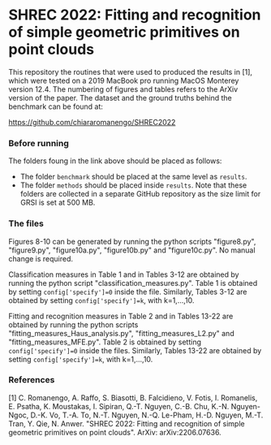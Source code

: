 # SHREC 2022: Fitting and recognition of simple geometric primitives on point clouds

This repository the routines that were used to produced the results in [1], which were tested on a 2019 MacBook pro running MacOS Monterey version 12.4. The numbering of figures and tables refers to the ArXiv version of the paper. The dataset and the ground truths behind the benchmark can be found at:

https://github.com/chiararomanengo/SHREC2022

### Before running
The folders foung in the link above should be placed as follows:
- The folder `benchmark` should be placed at the same level as `results`.
- The folder `methods` should be placed inside `results`. 
Note that these folders are collected in a separate GitHub repository as the size limit for GRSI is set at 500 MB.

### The files
Figures 8-10 can be generated by running the python scripts "figure8.py", "figure9.py", "figure10a.py", "figure10b.py" and "figure10c.py". No manual change is required.

Classification measures in Table 1 and in Tables 3-12 are obtained by running the python script "classification_measures.py". Table 1 is obtained by setting `config['specify']=0` inside the file. Similarly, Tables 3-12 are obtained by setting `config['specify']=k`, with k=1,...,10.

Fitting and recognition measures in Table 2 and in Tables 13-22 are obtained by running the python scripts "fitting_measures_Haus_analysis.py", "fitting_measures_L2.py" and "fitting_measures_MFE.py". Table 2 is obtained by setting `config['specify']=0` inside the files. Similarly, Tables 13-22 are obtained by setting `config['specify']=k`, with k=1,...,10.


### References
[1]  C. Romanengo, A. Raffo, S. Biasotti, B. Falcidieno, V. Fotis, I. Romanelis, E. Psatha, K. Moustakas, I. Sipiran, Q.-T. Nguyen, C.-B. Chu, K.-N. Nguyen-Ngoc, D.-K. Vo, T.-A. To, N.-T. Nguyen, N.-Q. Le-Pham, H.-D. Nguyen, M.-T. Tran, Y. Qie, N. Anwer. "SHREC 2022: Fitting and recognition of simple geometric primitives on point clouds". ArXiv: arXiv:2206.07636.


